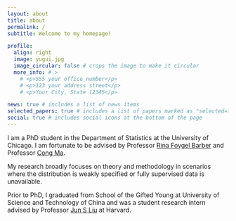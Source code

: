 ```yaml
---
layout: about
title: about
permalink: /
subtitle: Welcome to my homepage!

profile:
  align: right
  image: yugui.jpg
  image_circular: false # crops the image to make it circular
  more_info: # >
    # <p>555 your office number</p>
    # <p>123 your address street</p>
    # <p>Your City, State 12345</p>

news: true # includes a list of news items
selected_papers: true # includes a list of papers marked as "selected={true}"
social: true # includes social icons at the bottom of the page
---
```


I am a PhD student in the Department of Statistics at the University of Chicago. I am fortunate to be advised by Professor [Rina Foygel Barber](https://rinafb.github.io/) and Professor [Cong Ma](https://congma1028.github.io/).

My research broadly focuses on theory and methodology in scenarios where the distribution is weakly specified or fully supervised data is unavailable.

Prior to PhD, I graduated from School of the Gifted Young at University of Science and Technology of China and was a student research intern advised by Professor [Jun S Liu](https://sites.harvard.edu/junliu/) at Harvard.
